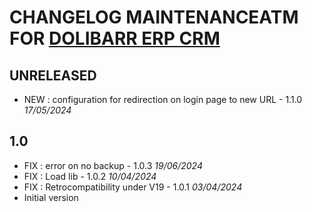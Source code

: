 # CHANGELOG MAINTENANCEATM FOR [DOLIBARR ERP CRM](https://www.dolibarr.org)

## UNRELEASED 

- NEW : configuration for redirection on login page to new URL - 1.1.0 *17/05/2024*

## 1.0

- FIX : error on no backup - 1.0.3 *19/06/2024*
- FIX : Load lib - 1.0.2 *10/04/2024*
- FIX : Retrocompatibility under V19 - 1.0.1 *03/04/2024*  
- Initial version
